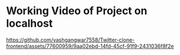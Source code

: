 # Working Video of Project on localhost

https://github.com/yashgangwar7558/Twitter-clone-frontend/assets/77600959/9aa02ebd-14fd-45cf-91f9-2431036f8f2e

